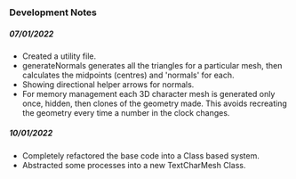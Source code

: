 ### Development Notes
##### 07/01/2022

- Created a utility file.
- generateNormals generates all the triangles for a particular mesh, then calculates the midpoints (centres) and 'normals' for each.
- Showing directional helper arrows for normals.
- For memory management each 3D character mesh is generated only once, hidden, then clones of the geometry made. This avoids recreating the geometry every time a number in the clock changes. 

##### 10/01/2022

- Completely refactored the base code into a Class based system.
- Abstracted some processes into a new TextCharMesh Class.